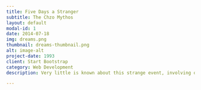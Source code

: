 ```yaml
---
title: Five Days a Stranger
subtitle: The Chzo Mythos
layout: default
modal-id: 1
date: 2014-07-18
img: dreams.png
thumbnail: dreams-thumbnail.png
alt: image-alt
project-date: 1993
client: Start Bootstrap
category: Web Development
description: Very little is known about this strange event, involving one John DeFoe.

---
```


